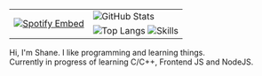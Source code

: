 <table>
  <tr>
    <td rowspan="2">
      <a href="https://spotify-github-profile.kittinanx.com/api/view?uid=31pnqpz5oefgyb6uvzzwzirefwim&redirect=true">
        <img src="https://spotify-github-profile.kittinanx.com/api/view?uid=31pnqpz5oefgyb6uvzzwzirefwim&cover_image=true&theme=default&show_offline=false&background_color=121212&interchange=true" alt="Spotify Embed" />
      </a>
    </td>
    <td>
      <img src="https://github-readme-stats.vercel.app/api?username=swl2013&show_icons=true&theme=tokyonight" alt="GitHub Stats" />
    </td>
  </tr>
  <tr>
    <td>
      <img src="https://github-readme-stats.vercel.app/api/top-langs/?username=swl2013&theme=tokyonight" alt="Top Langs" />
      <img src="https://skillicons.dev/icons?i=nodejs,js,html,css,java,gradle,c,cpp,linux&perline=3" alt="Skills"/>
    </td>
  </tr>
</table>

Hi, I'm Shane. I like programming and learning things. \
Currently in progress of learning C/C++, Frontend JS and NodeJS. 
